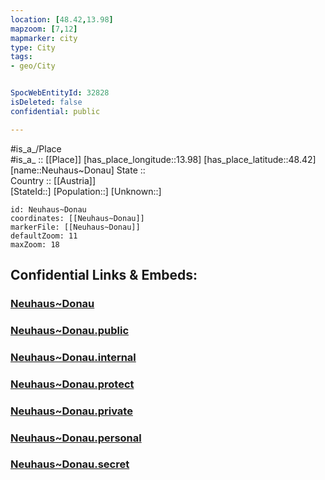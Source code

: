 ```yaml
---
location: [48.42,13.98] 
mapzoom: [7,12] 
mapmarker: city 
type: City
tags:
- geo/City


SpocWebEntityId: 32828
isDeleted: false
confidential: public

---
```

#is_a_/Place  
#is_a_ :: [[Place]] 
[has_place_longitude::13.98] 
[has_place_latitude::48.42] 
[name::Neuhaus~Donau] 
State ::  
Country :: [[Austria]]  
[StateId::] 
[Population::] 
[Unknown::] 


```leaflet
id: Neuhaus~Donau
coordinates: [[Neuhaus~Donau]] 
markerFile: [[Neuhaus~Donau]] 
defaultZoom: 11 
maxZoom: 18
```


## Confidential Links & Embeds: 

### [Neuhaus~Donau](/_Standards/Earth/Continent/Europe/Europe~Central/Austria/Austrias_States/Oberösterreich/City/Neuhaus~Donau.md) 

### [Neuhaus~Donau.public](/_public/Earth/Continent/Europe/Europe~Central/Austria/Austrias_States/Oberösterreich/City/Neuhaus~Donau.public.md) 

### [Neuhaus~Donau.internal](/_internal/Earth/Continent/Europe/Europe~Central/Austria/Austrias_States/Oberösterreich/City/Neuhaus~Donau.internal.md) 

### [Neuhaus~Donau.protect](/_protect/Earth/Continent/Europe/Europe~Central/Austria/Austrias_States/Oberösterreich/City/Neuhaus~Donau.protect.md) 

### [Neuhaus~Donau.private](/_private/Earth/Continent/Europe/Europe~Central/Austria/Austrias_States/Oberösterreich/City/Neuhaus~Donau.private.md) 

### [Neuhaus~Donau.personal](/_personal/Earth/Continent/Europe/Europe~Central/Austria/Austrias_States/Oberösterreich/City/Neuhaus~Donau.personal.md) 

### [Neuhaus~Donau.secret](/_secret/Earth/Continent/Europe/Europe~Central/Austria/Austrias_States/Oberösterreich/City/Neuhaus~Donau.secret.md)

